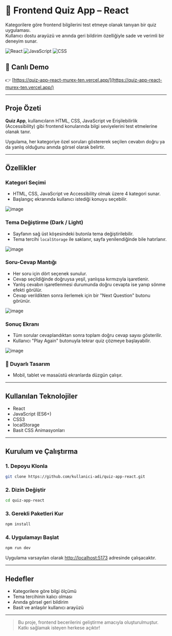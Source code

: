 # 🧠 Frontend Quiz App – React

Kategorilere göre frontend bilgilerini test etmeye olanak tanıyan bir quiz uygulaması.  
Kullanıcı dostu arayüzü ve anında geri bildirim özelliğiyle sade ve verimli bir deneyim sunar.

![React](https://img.shields.io/badge/React-20232A?style=for-the-badge&logo=react)
![JavaScript](https://img.shields.io/badge/JavaScript-F7DF1E?style=for-the-badge&logo=javascript)
![CSS](https://img.shields.io/badge/CSS-1572B6?style=for-the-badge&logo=css3)

## 🔗 Canlı Demo

👉 [https://quiz-app-react-murex-ten.vercel.app/](https://quiz-app-react-murex-ten.vercel.app/)

---

##  Proje Özeti

**Quiz App**, kullanıcıların HTML, CSS, JavaScript ve Erişilebilirlik (Accessibility) gibi frontend konularında bilgi seviyelerini test etmelerine olanak tanır.  

Uygulama, her kategoriye özel soruları göstererek seçilen cevabın doğru ya da yanlış olduğunu anında görsel olarak belirtir.

---

##  Özellikler

###  Kategori Seçimi

- HTML, CSS, JavaScript ve Accessibility olmak üzere 4 kategori sunar.
- Başlangıç ekranında kullanıcı istediği konuyu seçebilir.

![image](https://github.com/user-attachments/assets/0d010aeb-5266-4b9d-a108-3ade72d90947)


###  Tema Değiştirme (Dark / Light)

- Sayfanın sağ üst köşesindeki butonla tema değiştirilebilir.
- Tema tercihi `localStorage` ile saklanır, sayfa yenilendiğinde bile hatırlanır.

![image](https://github.com/user-attachments/assets/c12a7728-2e24-4608-a1d5-4c1340918885)



###  Soru-Cevap Mantığı

- Her soru için dört seçenek sunulur.
- Cevap seçildiğinde doğruysa yeşil, yanlışsa kırmızıyla işaretlenir.
- Yanlış cevabın işaretlenmesi durumunda doğru cevapta ise yanıp sönme efekti görülür.
- Cevap verildikten sonra ilerlemek için bir "Next Question" butonu görünür.

![image](https://github.com/user-attachments/assets/74fa6d2b-7a81-4c3b-8306-02740748bc66)


###  Sonuç Ekranı

- Tüm sorular cevaplandıktan sonra toplam doğru cevap sayısı gösterilir.
- Kullanıcı "Play Again" butonuyla tekrar quiz çözmeye başlayabilir.

![image](https://github.com/user-attachments/assets/ecea91b9-3bda-437e-ade5-0b74ee8e0237)



### 📱 Duyarlı Tasarım

- Mobil, tablet ve masaüstü ekranlarda düzgün çalışır.

---

## Kullanılan Teknolojiler

- React  
- JavaScript (ES6+)  
- CSS3  
- localStorage  
- Basit CSS Animasyonları

---

##  Kurulum ve Çalıştırma

### 1. Depoyu Klonla

```bash
git clone https://github.com/kullanici-adi/quiz-app-react.git
```

### 2. Dizin Değiştir

```bash
cd quiz-app-react
```

### 3. Gerekli Paketleri Kur

```bash
npm install
```

### 4. Uygulamayı Başlat

```bash
npm run dev
```

Uygulama varsayılan olarak [http://localhost:5173](http://localhost:5173) adresinde çalışacaktır.

---

## Hedefler

- Kategorilere göre bilgi ölçümü  
- Tema tercihinin kalıcı olması  
- Anında görsel geri bildirim  
- Basit ve anlaşılır kullanıcı arayüzü  

---

> Bu proje, frontend becerilerini geliştirme amacıyla oluşturulmuştur. Katkı sağlamak isteyen herkese açıktır!
